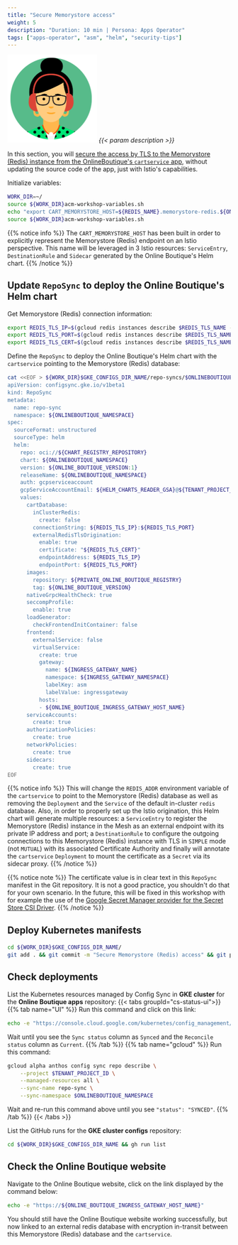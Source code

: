 ```yaml
---
title: "Secure Memorystore access"
weight: 5
description: "Duration: 10 min | Persona: Apps Operator"
tags: ["apps-operator", "asm", "helm", "security-tips"]
---
```

![Apps Operator](/images/apps-operator.png)
_{{< param description >}}_

In this section, you will [secure the access by TLS to the Memorystore (Redis) instance from the OnlineBoutique's `cartservice` app](https://medium.com/google-cloud/64b71969318d), without updating the source code of the app, just with Istio's capabilities.

Initialize variables:
```Bash
WORK_DIR=~/
source ${WORK_DIR}acm-workshop-variables.sh
echo "export CART_MEMORYSTORE_HOST=${REDIS_NAME}.memorystore-redis.${ONLINEBOUTIQUE_NAMESPACE}" >> ${WORK_DIR}acm-workshop-variables.sh
source ${WORK_DIR}acm-workshop-variables.sh
```
{{% notice info %}}
The `CART_MEMORYSTORE_HOST` has been built in order to explicitly represent the Memorystore (Redis) endpoint on an Istio perspective. This name will be leveraged in 3 Istio resources: `ServiceEntry`, `DestinationRule` and `Sidecar` generated by the Online Boutique's Helm chart.
{{% /notice %}}

## Update `RepoSync` to deploy the Online Boutique's Helm chart

Get Memorystore (Redis) connection information:
```Bash
export REDIS_TLS_IP=$(gcloud redis instances describe $REDIS_TLS_NAME --region $GKE_LOCATION --project $TENANT_PROJECT_ID --format='get(host)')
export REDIS_TLS_PORT=$(gcloud redis instances describe $REDIS_TLS_NAME --region $GKE_LOCATION --project $TENANT_PROJECT_ID --format='get(port)')
export REDIS_TLS_CERT=$(gcloud redis instances describe $REDIS_TLS_NAME --region $GKE_LOCATION --project $TENANT_PROJECT_ID --format 'get(serverCaCerts[0].cert)')
```

Define the `RepoSync` to deploy the Online Boutique's Helm chart with the `cartservice` pointing to the Memorystore (Redis) database:
```Bash
cat <<EOF > ${WORK_DIR}$GKE_CONFIGS_DIR_NAME/repo-syncs/$ONLINEBOUTIQUE_NAMESPACE/repo-sync.yaml
apiVersion: configsync.gke.io/v1beta1
kind: RepoSync
metadata:
  name: repo-sync
  namespace: ${ONLINEBOUTIQUE_NAMESPACE}
spec:
  sourceFormat: unstructured
  sourceType: helm
  helm:
    repo: oci://${CHART_REGISTRY_REPOSITORY}
    chart: ${ONLINEBOUTIQUE_NAMESPACE}
    version: ${ONLINE_BOUTIQUE_VERSION:1}
    releaseName: ${ONLINEBOUTIQUE_NAMESPACE}
    auth: gcpserviceaccount
    gcpServiceAccountEmail: ${HELM_CHARTS_READER_GSA}@${TENANT_PROJECT_ID}.iam.gserviceaccount.com
    values:
      cartDatabase:
        inClusterRedis:
          create: false
        connectionString: ${REDIS_TLS_IP}:${REDIS_TLS_PORT}
        externalRedisTlsOrigination:
          enable: true
          certificate: "${REDIS_TLS_CERT}"
          endpointAddress: ${REDIS_TLS_IP}
          endpointPort: ${REDIS_TLS_PORT}
      images:
        repository: ${PRIVATE_ONLINE_BOUTIQUE_REGISTRY}
        tag: ${ONLINE_BOUTIQUE_VERSION}
      nativeGrpcHealthCheck: true
      seccompProfile:
        enable: true
      loadGenerator:
        checkFrontendInitContainer: false
      frontend:
        externalService: false
        virtualService:
          create: true
          gateway:
            name: ${INGRESS_GATEWAY_NAME}
            namespace: ${INGRESS_GATEWAY_NAMESPACE}
            labelKey: asm
            labelValue: ingressgateway
          hosts:
          - ${ONLINE_BOUTIQUE_INGRESS_GATEWAY_HOST_NAME}
      serviceAccounts:
        create: true
      authorizationPolicies:
        create: true
      networkPolicies:
        create: true
      sidecars:
        create: true
EOF
```

{{% notice info %}}
This will change the `REDIS_ADDR` environment variable of the `cartservice` to point to the Memorystore (Redis) database as well as removing the `Deployment` and the `Service` of the default in-cluster `redis` database. Also, in order to properly set up the Istio origination, this Helm chart will generate multiple resources: a `ServiceEntry` to register the Memorystore (Redis) instance in the Mesh as an external endpoint with its private IP address and port; a `DestinationRule` to configure the outgoing connections to this Memorystore (Redis) instance with TLS in `SIMPLE` mode (not `MUTUAL`) with its associated Certificate Authority and finally will annotate the `cartservice` `Deployment` to mount the certificate as a `Secret` via its sidecar proxy.
{{% /notice %}}

{{% notice note %}}
The certificate value is in clear text in this `RepoSync` manifest in the Git repository. It is not a good practice, you shouldn't do that for your own scenario. In the future, this will be fixed in this workshop with for example the use of the [Google Secret Manager provider for the Secret Store CSI Driver](https://github.com/GoogleCloudPlatform/secrets-store-csi-driver-provider-gcp).
{{% /notice %}}

## Deploy Kubernetes manifests

```Bash
cd ${WORK_DIR}$GKE_CONFIGS_DIR_NAME/
git add . && git commit -m "Secure Memorystore (Redis) access" && git push origin main
```

## Check deployments

List the Kubernetes resources managed by Config Sync in **GKE cluster** for the **Online Boutique apps** repository:
{{< tabs groupId="cs-status-ui">}}
{{% tab name="UI" %}}
Run this command and click on this link:
```Bash
echo -e "https://console.cloud.google.com/kubernetes/config_management/packages?project=${TENANT_PROJECT_ID}"
```
Wait until you see the `Sync status` column as `Synced` and the `Reconcile status` column as `Current`.
{{% /tab %}}
{{% tab name="gcloud" %}}
Run this command:
```Bash
gcloud alpha anthos config sync repo describe \
    --project $TENANT_PROJECT_ID \
    --managed-resources all \
    --sync-name repo-sync \
    --sync-namespace $ONLINEBOUTIQUE_NAMESPACE
```
Wait and re-run this command above until you see `"status": "SYNCED"`.
{{% /tab %}}
{{< /tabs >}}

List the GitHub runs for the **GKE cluster configs** repository:
```Bash
cd ${WORK_DIR}$GKE_CONFIGS_DIR_NAME && gh run list
```

## Check the Online Boutique website

Navigate to the Online Boutique website, click on the link displayed by the command below:
```Bash
echo -e "https://${ONLINE_BOUTIQUE_INGRESS_GATEWAY_HOST_NAME}"
```

You should still have the Online Boutique website working successfully, but now linked to an external redis database with encryption in-transit between this Memorystore (Redis) database and the `cartservice`.